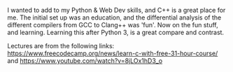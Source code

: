 I wanted to add to my Python & Web Dev skills, and C++ is a great place for me. The initial set up was an education, and the differential analysis of the different compilers from GCC to Clang++ was 'fun'.  Now on the fun stuff, and learning. Learning this after Python 3, is a great compare and contrast.

Lectures are from the following links:
https://www.freecodecamp.org/news/learn-c-with-free-31-hour-course/
and
https://www.youtube.com/watch?v=8jLOx1hD3_o
